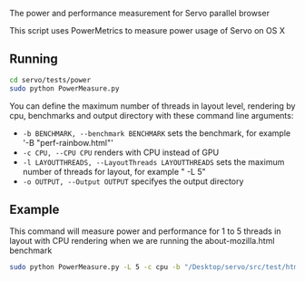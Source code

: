 The power and performance measurement for Servo parallel browser

This script uses PowerMetrics to measure power usage of Servo on OS X

## Running

``` sh
cd servo/tests/power
sudo python PowerMeasure.py
```
You can define the maximum number of threads in layout level, rendering by cpu, benchmarks and output directory with these command line arguments:

- `-b BENCHMARK, --benchmark BENCHMARK` sets the benchmark, for example '-B "perf-rainbow.html"'
- `-c CPU, --CPU CPU` renders with CPU instead of GPU
- `-l LAYOUTTHREADS, --LayoutThreads LAYOUTTHREADS` sets the maximum number of threads for layout, for example " -L 5"
- `-o OUTPUT, --Output OUTPUT` specifyes the output directory

## Example

This command will measure power and performance for 1 to 5 threads in layout with CPU rendering when we are running the about-mozilla.html benchmark

``` sh
sudo python PowerMeasure.py -L 5 -c cpu -b "/Desktop/servo/src/test/html/about-mozilla.html" -o /Desktop/Results/
```
